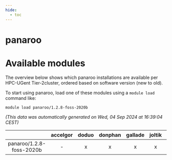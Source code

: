 ```yaml
---
hide:
  - toc
---
```


panaroo
=======

# Available modules


The overview below shows which panaroo installations are available per HPC-UGent Tier-2cluster, ordered based on software version (new to old).

To start using panaroo, load one of these modules using a `module load` command like:

```shell
module load panaroo/1.2.8-foss-2020b
```

*(This data was automatically generated on Wed, 04 Sep 2024 at 16:39:04 CEST)*  

| |accelgor|doduo|donphan|gallade|joltik|shinx|skitty|
| :---: | :---: | :---: | :---: | :---: | :---: | :---: | :---: |
|panaroo/1.2.8-foss-2020b|-|x|x|x|x|-|x|
